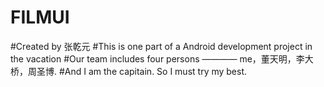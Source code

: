 # FILMUI
#Created by 张乾元
#This is one part of a Android development project in the vacation
#Our team includes four persons ———— me，董天明，李大桥，周圣博.
#And I am the capitain. So I must try my best.
